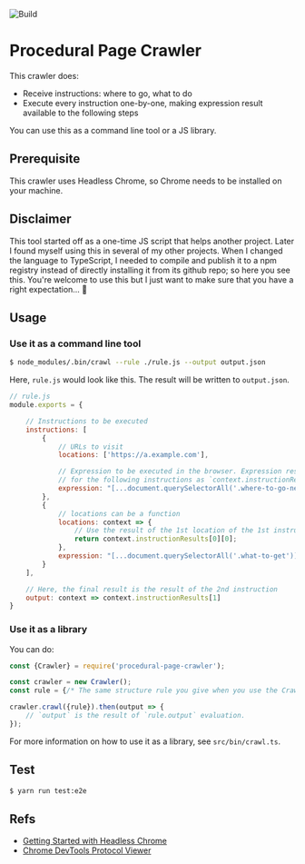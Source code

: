 ![Build](https://github.com/ryu1kn/procedural-page-crawler/workflows/Build/badge.svg?branch=master)

# Procedural Page Crawler

This crawler does:

* Receive instructions: where to go, what to do
* Execute every instruction one-by-one, making expression result available to the following steps

You can use this as a command line tool or a JS library.

## Prerequisite

This crawler uses Headless Chrome, so Chrome needs to be installed on your machine.

## Disclaimer

This tool started off as a one-time JS script that helps another project. Later I found myself using
this in several of my other projects. When I changed the language to TypeScript, I needed to compile and
publish it to a npm registry instead of directly installing it from its github repo; so here you see this.
You're welcome to use this but I just want to make sure that you have a right expectation... 🙂

## Usage

### Use it as a command line tool

```sh
$ node_modules/.bin/crawl --rule ./rule.js --output output.json
```

Here, `rule.js` would look like this. The result will be written to `output.json`.

```js
// rule.js
module.exports = {

    // Instructions to be executed
    instructions: [
        {
            // URLs to visit
            locations: ['https://a.example.com'],

            // Expression to be executed in the browser. Expression result will become available
            // for the following instructions as `context.instructionResults[INSTRUCTION_INDEX]`
            expression: "[...document.querySelectorAll('.where-to-go-next')].map(el => el.innerText)"
        },
        {
            // locations can be a function
            locations: context => {
                // Use the result of the 1st location of the 1st instruction
                return context.instructionResults[0][0];
            },
            expression: "[...document.querySelectorAll('.what-to-get')].map(el => el.innerText)"
        }
    ],

    // Here, the final result is the result of the 2nd instruction
    output: context => context.instructionResults[1]
}
```

### Use it as a library

You can do:

```js
const {Crawler} = require('procedural-page-crawler');

const crawler = new Crawler();
const rule = {/* The same structure rule you give when you use the Crawler as a command line tool */};

crawler.crawl({rule}).then(output => {
    // `output` is the result of `rule.output` evaluation.
});
```

For more information on how to use it as a library, see `src/bin/crawl.ts`.

## Test

```sh
$ yarn run test:e2e
```

## Refs

* [Getting Started with Headless Chrome](https://developers.google.com/web/updates/2017/04/headless-chrome)
* [Chrome DevTools Protocol Viewer](https://chromedevtools.github.io/devtools-protocol/tot/)
